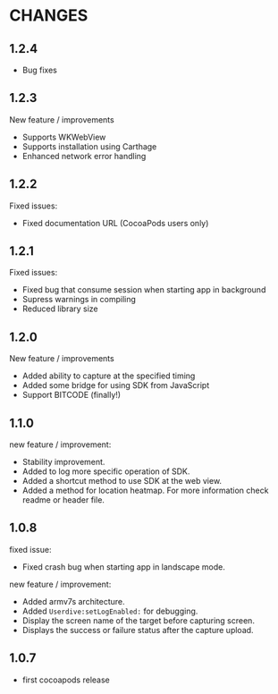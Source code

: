 # CHANGES

## 1.2.4

- Bug fixes

## 1.2.3

New feature / improvements

- Supports WKWebView
- Supports installation using Carthage
- Enhanced network error handling 

## 1.2.2

Fixed issues:

- Fixed documentation URL (CocoaPods users only)

## 1.2.1

Fixed issues:

- Fixed bug that consume session when starting app in background
- Supress warnings in compiling
- Reduced library size

## 1.2.0

New feature / improvements

- Added ability to capture at the specified timing
- Added some bridge for using SDK from JavaScript
- Support BITCODE (finally!)


## 1.1.0

new feature / improvement:

* Stability improvement.
* Added to log more specific operation of SDK.
* Added a shortcut method to use SDK at the web view.
* Added a method for location heatmap. For more information check readme or header file.


## 1.0.8

fixed issue:

* Fixed crash bug when starting app in landscape mode.

new feature / improvement:

* Added armv7s architecture.
* Added `Userdive:setLogEnabled:` for debugging.
* Display the screen name of the target before capturing screen.
* Displays the success or failure status after the capture upload.


## 1.0.7

* first cocoapods release
